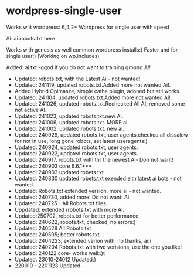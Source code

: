# wordpress-single-user
Works witt wordpress: 6,4,2+
Wordpress for single user with speed

Ai: ai.robots.txt here

Works with genesis as well common wordpress installs:)
Faster and for single user:)  (Working on wp.includes)

Added: ai.txt -ggod if you do not want to training ground A!!

* Updated: robots.txt, with the Latest Ai - not wanted!
* Updated: 241119, updated robots.txt.Added more not wanted Ai!.
* Added Hybrid Opimasze, simple cathe plugin, adoned but stil works.
* Updated: 241104, updated robots.txt.Added more not wanted Ai!.
* Updated: 241026, updated robots.txt.Rechecked All AI, removed some not active AI.
* Updated: 241023, updated robots.txt.new AI.
* Updated: 241006, updated robots.txt. MORE  ai.
* Updated: 241002, updated robots.txt. new ai.
* Updated: 240929, updated robots.txt, user agents,checked all dissalow for not in use, long gone robots, set latest useragents:)
* Updated: 240924, updated robots.txt, user agents.
* Updated: 240922, updated robots.txt, user agents.
* Updated: 240917, robots.txt with thr the newest Ai- Don not want! 
* Updated: 240903 core 6.6.1***
* Updated: 240903 updated robets.txt
* Updated: 240830 updated robets.txt exended eith latest ai bots - not wanted.
* Updated: Robots.txt extended version. more ai - not wanted.
* Updated: 240730, added more: Do not want: Ai
* Updated: 240725 - All Robots.txt files
* Uppdated: extended rrobots.txt with more Ai.
* Updated:250702, robots.txt for better performance.
* Updated: 240622, robots.txt,  checked, no errors:)
* Updated: 240528 All Robots.txt
* Updated: 240505; better robots.txt
* Updated: 2404223, extended verion with: no thanks, ai:(
* Updated: 240204 Robots.txt with two verisions, use the one you like!
* Updated: 240122 core- works well::)t
* Updated: 23010-24012 Updated:)
* 220010 - 2201123 Updated-
